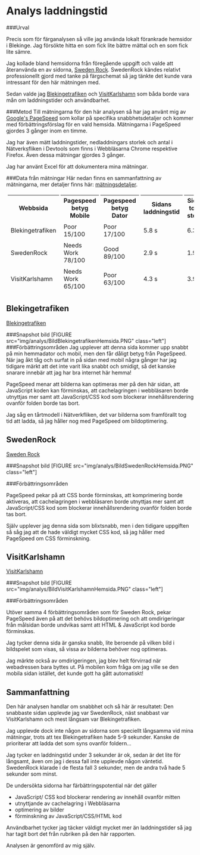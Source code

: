 Analys laddningstid
=======

###Urval

Precis som för färganalysen så ville jag använda lokalt förankrade hemsidor i Blekinge.
Jag försökte hitta en som fick lite bättre mättal och en som fick lite sämre.

Jag kollade bland hemsidorna från föregående uppgift och valde att återanvända en av sidorna, [Sweden Rock](http://www.swedenrock.com/).
SwedenRock kändes relativt professionellt gjord med tanke på färgschemat så jag tänkte det kunde vara intressant för den här mätningen med.

Sedan valde jag [Blekingetrafiken](www.blekingetrafiken.se) och [VisitKarlshamn](www.visitKarlshamn.se) som båda borde vara mån om laddningstider och användbarhet.

###Metod
Till mätningarna för den här analysen så har jag använt mig av [Google's PageSpeed](https://developers.google.com/speed/pagespeed/insights/) som kollar på specifika snabbhetsdetaljer och kommer med förbättringsförslag för en vald hemsida.
Mätningarna i PageSpeed gjordes 3 gånger inom en timme.

Jag har även mätt laddningstider, nedladdningars storlek och antal i Nätverksfliken i Devtools som finns i Webbläsarna Chrome respektive Firefox. Även dessa mätningar gjordes 3 gånger.

Jag har använt Excel för att dokumentera mina mätningar.

###Data från mätningar
Här nedan finns en sammanfattning av mätningarna, mer detaljer finns här: [mätningsdetaljer](../../data/Laddningstider.xls).

<table style="border-spacing: 4px; border-collapse: separate">
    <tr>
        <th>Webbsida</th>
        <th>Pagespeed betyg Mobile</th>
        <th>Pagespeed betyg Dator</th>
        <th>Sidans laddningstid</th>
        <th>Sidans totala storlek</th>
        <th>Antal resurser</th>
    </tr>
    <tr>
        <td>Blekingetrafiken</td>
        <td>Poor 15/100</td>
        <td>Poor 17/100</td>
        <td>5.8 s</td>
        <td>6.3 MB</td>
        <td>64 st</td>
    </tr>
    <tr>
        <td>SwedenRock</td>
        <td>Needs Work 78/100</td>
        <td>Good 89/100</td>
        <td>2.9 s</td>
        <td>1.9 MB</td>
        <td>65 st</td>
    </tr>
    <tr>
        <td>VisitKarlshamn</td>
        <td>Needs Work 65/100</td>
        <td>Poor 63/100</td>
        <td>4.3 s</td>
        <td>3.9 MB</td>
        <td>68 st</td>
    </tr>
</table>


Blekingetrafiken
--------

[Blekingetrafiken](http://www.blekingetrafiken.se)

###Snapshot bild
[FIGURE src="img/analys/BildBlekingetrafikenHemsida.PNG" class="left"]
###Förbättringsområden
Jag upplever att denna sida kommer upp snabbt på min hemmadator och mobil, men den får dåligt betyg från PageSpeed.
När jag åkt tåg och surfat in på sidan med mobil några gånger har jag tidigare märkt att det inte varit lika snabbt och smidigt, så det kanske snarare innebär att jag har bra internet här hemma!

PageSpeed menar att bilderna kan optimeras mer på den här sidan, att JavaScript koden kan förminskas, att cachelagringen i webbläsaren borde utnyttjas mer samt att JavaScript/CSS kod som blockerar innehållsrendering ovanför folden borde tas bort.

Jag såg en tårtmodell i Nätverkfliken, det var bilderna som framförallt tog tid att ladda, så jag håller nog med PageSpeed om bildoptimering.

SwedenRock
------

[Sweden Rock](http://www.swedenrock.com/)

###Snapshot bild
[FIGURE src="img/analys/BildSwedenRockHemsida.PNG" class="left"]

###Förbättringsområden

PageSpeed pekar på att CSS borde förminskas, att komprimering borde aktiveras, att cachelagringen i webbläsaren borde utnyttjas mer samt att JavaScript/CSS kod som blockerar innehållsrendering ovanför folden borde tas bort.

Själv upplever jag denna sida som blixtsnabb, men i den tidigare uppgiften så såg jag att de hade väldigt mycket CSS kod, så jag håller med PageSpeed om CSS förminskning.

VisitKarlshamn
-------

[VisitKarlshamn](http://www.visitKarlshamn.se)

###Snapshot bild
[FIGURE src="img/analys/BildVisitKarlshamnHemsida.PNG" class="left"]

###Förbättringsområden

Utöver samma 4 förbättringsområden som för Sweden Rock, pekar PageSpeed även på att det behövs bildoptimering och att omdirigeringar från målsidan borde undvikas samt att HTML & JavaScript kod borde förminskas.

Jag tycker denna sida är ganska snabb, lite beroende på vilken bild i bildspelet som visas, så vissa av bilderna behöver nog optimeras.

Jag märkte också av omdirigeringen, jag blev helt förvirrad när webadressen bara byttes ut.
På mobilen kom fråga om jag ville se den mobila sidan istället, det kunde gott ha gått automatiskt!

Sammanfattning
-------------
Den här analysen handlar om snabbhet och så här är resultatet:
Den snabbaste sidan upplevde jag var SwedenRock, näst snabbast var VisitKarlshamn och mest långsam var Blekingetrafiken.

Jag upplevde dock inte någon av sidorna som speciellt långsamma vid mina mätningar, trots att tex Blekingetrafiken hade 5-9 sekunder.
Kanske de prioriterar att ladda det som syns ovanför foldern...

Jag tycker en laddningstid under 3 sekunder är ok, sedan är det lite för långsamt, även om jag i dessa fall inte upplevde någon väntetid.
SwedenRock klarade i de flesta fall 3 sekunder, men de andra två hade 5 sekunder som minst.

De undersökta sidorna har färbättringspotential när det gäller

* JavaScript/ CSS kod blockerar rendering av innehåll ovanför mitten
* utnyttjande av cachelagring i Webbläsarna
* optimering av bilder
* förminskning av JavaScript/CSS/HTML kod

Användbarhet tycker jag täcker väldigt mycket mer än laddningstider så jag har tagit bort det från rubriken på den här rapporten.

Analysen är genomförd av mig själv.
